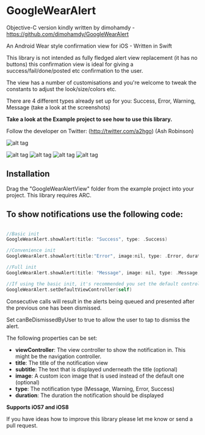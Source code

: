 GoogleWearAlert
===============

Objective-C version kindly written by dimohamdy - https://github.com/dimohamdy/GoogleWearAlert

An Android Wear style confirmation view for iOS - Written in Swift

This library is not intended as fully fledged alert view replacement (it has no buttons) this confirmation view is ideal 
for giving a success/fail/done/posted etc confirmation to the user.

The view has a number of customisations and you're welcome to tweak the constants to adjust the look/size/colors etc.

There are 4 different types already set up for you: Success, Error, Warning, Message (take a look at the screenshots)

**Take a look at the Example project to see how to use this library.** 

Follow the developer on Twitter: (http://twitter.com/a2hgo) (Ash Robinson)

![alt tag](http://i1058.photobucket.com/albums/t417/A2HGO/GoogleAlert.gif)

![alt tag](http://i1058.photobucket.com/albums/t417/A2HGO/Success.gif)
![alt tag](http://i1058.photobucket.com/albums/t417/A2HGO/Error-1.gif)
![alt tag](http://i1058.photobucket.com/albums/t417/A2HGO/Warning.gif)
![alt tag](http://i1058.photobucket.com/albums/t417/A2HGO/Message.gif)


## Installation

Drag the "GoogleWearAlertView" folder from the example project into your project. This library requires ARC.

To show notifications use the following code:
--------

```objective-c

//Basic init
GoogleWearAlert.showAlert(title: "Success", type: .Success)

//Convenience init
GoogleWearAlert.showAlert(title:"Error", image:nil, type: .Error, duration: 2.0, inViewController: self)

//Full init      
GoogleWearAlert.showAlert(title: "Message", image: nil, type: .Message, duration: 2.0, inViewController: self, atPostion: .Bottom, canBeDismissedByUser: true)

//If using the basic init, it's recommended you set the default controller to present the alert in first
GoogleWearAlert.setDefaultViewController(self)

```

Consecutive calls will result in the alerts being queued and presented after the previous one has been dismissed.

Set canBeDismissedByUser to true to allow the user to tap to dismiss the alert.

The following properties can be set:

* **viewController**: The view controller to show the notification in. This might be the navigation controller.
* **title**: The title of the notification view
* **subtitle**: The text that is displayed underneath the title (optional)
* **image**: A custom icon image that is used instead of the default one (optional)
* **type**: The notification type (Message, Warning, Error, Success)
* **duration**: The duration the notification should be displayed

**Supports iOS7 and iOS8**

If you have ideas how to improve this library please let me know or send a pull request.


